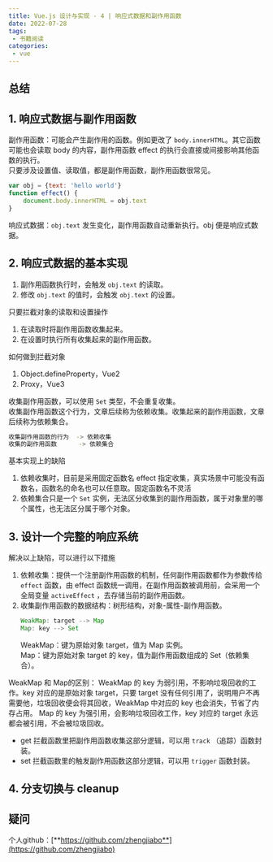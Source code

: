 ```yaml
---
title: Vue.js 设计与实现 - 4 | 响应式数据和副作用函数
date: 2022-07-28
tags:
 - 书籍阅读
categories: 
 - vue
---
```



## 总结

## 1. 响应式数据与副作用函数
副作用函数：可能会产生副作用的函数。例如更改了 `body.innerHTML`。其它函数可能也会读取 body 的内容，副作用函数 effect 的执行会直接或间接影响其他函数的执行。     
只要涉及设置值、读取值，都是副作用函数，副作用函数很常见。
```javascript
var obj = {text: 'hello world'}
function effect() {
    document.body.innerHTML = obj.text
}
```

响应式数据：`obj.text` 发生变化，副作用函数自动重新执行。obj 便是响应式数据。


## 2. 响应式数据的基本实现
1. 副作用函数执行时，会触发 `obj.text` 的读取。
2. 修改 `obj.text` 的值时，会触发 `obj.text` 的设置。

只要拦截对象的读取和设置操作
1. 在读取时将副作用函数收集起来。
2. 在设置时执行所有收集起来的副作用函数。

如何做到拦截对象
1. Object.defineProperty，Vue2
2. Proxy，Vue3

收集副作用函数，可以使用 `Set` 类型，不会重复收集。    
收集副作用函数这个行为，文章后续称为依赖收集。收集起来的副作用函数，文章后续称为依赖集合。
```sh
收集副作用函数的行为  -> 依赖收集
收集的副作用函数      -> 依赖集合
```

基本实现上的缺陷
1. 依赖收集时，目前是采用固定函数名 effect 指定收集，真实场景中可能没有函数名，函数名的命名也可以任意取。固定函数名不灵活
2. 依赖集合只是一个 `Set` 实例，无法区分收集到的副作用函数，属于对象里的哪个属性，也无法区分属于哪个对象。


## 3. 设计一个完整的响应系统
解决以上缺陷，可以进行以下措施
1. 依赖收集：提供一个注册副作用函数的机制，任何副作用函数都作为参数传给 `effect` 函数，由 effect 函数统一调用，在副作用函数被调用前，会采用一个全局变量 `activeEffect` ，去存储当前的副作用函数。
2. 收集副作用函数的数据结构：树形结构，对象-属性-副作用函数。
    ```javascript
    WeakMap: target --> Map    
    Map: key --> Set     
    ```     
    WeakMap：键为原始对象 target，值为 Map 实例。    
    Map：键为原始对象 target 的 key，值为副作用函数组成的 Set（依赖集合）。

WeakMap 和 Map的区别：
WeakMap 的 key 为弱引用，不影响垃圾回收的工作。key 对应的是原始对象 target，只要 target 没有任何引用了，说明用户不再需要他，垃圾回收便会将其回收，WeakMap 中对应的 key 也会消失，节省了内存占用。
Map 的 key 为强引用，会影响垃圾回收工作，key 对应的 target 永远都会被引用，不会被垃圾回收。         

- get 拦截函数里把副作用函数收集这部分逻辑，可以用 `track` （追踪）函数封装。      
- set 拦截函数里的触发副作用函数这部分逻辑，可以用 `trigger` 函数封装。     




## 4. 分支切换与 cleanup




## 疑问

个人github：[**https://github.com/zhengjiabo**](https://github.com/zhengjiabo) 